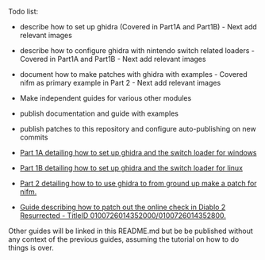 Todo list:

* describe how to set up ghidra (Covered in Part1A and Part1B) - Next add relevant images
* describe how to configure ghidra with nintendo switch related loaders - Covered in Part1A and Part1B - Next add relevant images
* document how to make patches with ghidra with examples - Covered nifm as primary example in Part 2 - Next add relevant images
* Make independent guides for various other modules
* publish documentation and guide with examples
* publish patches to this repository and configure auto-publishing on new commits

* [Part 1A detailing how to set up ghidra and the switch loader for windows](Part1A-WindowsSetup.MD)
* [Part 1B detailing how to set up ghidra and the switch loader for linux](Part1B-LinuxSetup.MD)
* [Part 2 detailing how to to use ghidra to from ground up make a patch for nifm.](Part2.MD)
* [Guide describing how to patch out the online check in Diablo 2 Resurrected - TitleID 0100726014352000/0100726014352800.](D2R-0100726014352800-65536-v131072.md)

Other guides will be linked in this README.md but be be published without any context of the previous guides, assuming the tutorial on how to do things is over.